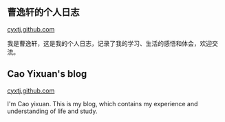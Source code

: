 
## 曹逸轩的个人日志
[cyxtj.github.com](cyxtj.github.com)

我是曹逸轩，这是我的个人日志，记录了我的学习、生活的感悟和体会，欢迎交流。

## Cao Yixuan's blog
[cyxtj.github.com](cyxtj.github.com)

I'm Cao yixuan. This is my blog, which contains my experience and understanding of life and study.